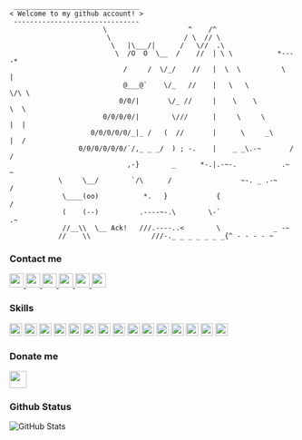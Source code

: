 ```shell
 _______________________________
< Welcome to my github account! >
 -------------------------------
                       \                    ^    /^
                        \                  / \  // \
                         \   |\___/|      /   \//  .\
                          \  /O  O  \__  /    //  | \ \           *----*
                            /     /  \/_/    //   |  \  \          \   |
                            @___@`    \/_   //    |   \   \         \/\ \
                           0/0/|       \/_ //     |    \    \         \  \
                       0/0/0/0/|        \///      |     \     \       |  |
                    0/0/0/0/0/_|_ /   (  //       |      \     _\     |  /
                 0/0/0/0/0/0/`/,_ _ _/  ) ; -.    |    _ _\.-~       /   /
                             ,-}        _      *-.|.-~-.           .~    ~
            \     \__/        `/\      /                 ~-. _ .-~      /
             \____(oo)           *.   }            {                   /
             (    (--)          .----~-.\        \-`                 .~
             //__\\  \__ Ack!   ///.----..<        \             _ -~
            //    \\               ///-._ _ _ _ _ _ _{^ - - - - ~
```

### Contact me
<p>
  <a href="https://github.com/Hossara">
    <img src="https://img.shields.io/badge/github-blue.svg?&style=for-the-badge&logo=github&logoColor=white" height=25>
  </a> 
  <a href="https://www.linkedin.com/in/hossara">
    <img src="https://img.shields.io/badge/linkedin-blue.svg?&style=for-the-badge&logo=linkedin&logoColor=white" height=25>
  </a> 
  <a href="https://www.instagram.com/hossara.dev/">
    <img src="https://img.shields.io/badge/instagram-blue.svg?&style=for-the-badge&logo=instagram&logoColor=white" height=25>
  </a> 
  <a href="https://medium.com/@MokkappsDev">
    <img src="https://img.shields.io/badge/website-blue.svg?&style=for-the-badge&logo=googlechrome&logoColor=white" height=25>
  </a> 
  <a href="https://dev.to/mokkapps">
    <img src="https://img.shields.io/badge/telegram-blue.svg?&style=for-the-badge&logo=telegram&logoColor=white" height=25>
  </a>
  <a href="https://dev.to/mokkapps">
    <img src="https://img.shields.io/badge/Email-blue.svg?&style=for-the-badge&logo=maildotru&logoColor=white" height=25>
  </a>
</p>

### Skills

<p>
  <img src="https://img.shields.io/badge/kotlin-blue.svg?&style=for-the-badge&logo=kotlin&logoColor=white" height=22>
  <img src="https://img.shields.io/badge/spring boot-blue.svg?&style=for-the-badge&logo=spring&logoColor=white" height=22>
  <img src="https://img.shields.io/badge/typescript-blue.svg?&style=for-the-badge&logo=typescript&logoColor=white" height=22>
  <img src="https://img.shields.io/badge/vue.js-blue.svg?&style=for-the-badge&logo=vue.js&logoColor=white" height=22>
  <img src="https://img.shields.io/badge/nuxt.js-blue.svg?&style=for-the-badge&logo=nuxt.js&logoColor=white" height=22>
  <img src="https://img.shields.io/badge/mongodb-blue.svg?&style=for-the-badge&logo=mongodb&logoColor=white" height=22>
  <img src="https://img.shields.io/badge/docker-blue.svg?&style=for-the-badge&logo=docker&logoColor=white" height=22>
  <img src="https://img.shields.io/badge/linux-blue.svg?&style=for-the-badge&logo=linux&logoColor=white" height=22>
  <img src="https://img.shields.io/badge/jetbrains-blue.svg?&style=for-the-badge&logo=intellijidea&logoColor=white" height=22>
  <img src="https://img.shields.io/badge/python-blue.svg?&style=for-the-badge&logo=python&logoColor=white" height=22>
  <img src="https://img.shields.io/badge/c, c++-blue.svg?&style=for-the-badge&logo=c&logoColor=white" height=22>
  <img src="https://img.shields.io/badge/figma-blue.svg?&style=for-the-badge&logo=figma&logoColor=white" height=22>
  <img src="https://img.shields.io/badge/bash-blue.svg?&style=for-the-badge&logo=gnubash&logoColor=white" height=22>
  <img src="https://img.shields.io/badge/circle ci-blue.svg?&style=for-the-badge&logo=circleci&logoColor=white" height=22>
  <img src="https://img.shields.io/badge/github-blue.svg?&style=for-the-badge&logo=github&logoColor=white" height=22>
</p>

### Donate me

<a href="https://coffeebede.ir/hossara">
  <img src="https://img.shields.io/badge/buy me a coffee-darkgreen.svg?&style=for-the-badge&logo=buymeacoffee&logoColor=white" height=30>
</a>

### Github Status

<p><img src="https://github-readme-stats.vercel.app/api?username=Hossara&amp;show_icons=true" alt="GitHub Stats"></p>